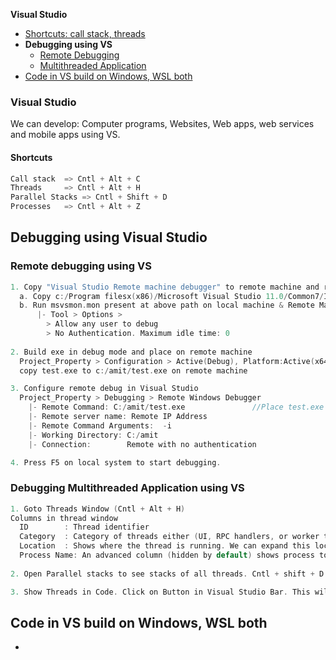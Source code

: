 **Visual Studio**
- [Shortcuts: call stack, threads](#s)
- **Debugging using VS**
  - [Remote Debugging](#r)
  - [Multithreaded Application](#m)
- [Code in VS build on Windows, WSL both](#c)

### Visual Studio
We can develop: Computer programs, Websites, Web apps, web services and mobile apps using VS.
<a name=s></a>
#### Shortcuts 
```c
Call stack  => Cntl + Alt + C
Threads     => Cntl + Alt + H
Parallel Stacks => Cntl + Shift + D
Processes   => Cntl + Alt + Z
```

## Debugging using Visual Studio
<a name=r></a>
### Remote debugging using VS
```c
1. Copy "Visual Studio Remote machine debugger" to remote machine and run `msvsmon.exe` locally.
  a. Copy c:/Program filesx(x86)/Microsoft Visual Studio 11.0/Common7/IDE/Remote Debugger/x64  to remote machine
  b. Run msvsmon.mon present at above path on local machine & Remote Machine Both
      |- Tool > Options >
        > Allow any user to debug
        > No Authentication. Maximum idle time: 0
        
2. Build exe in debug mode and place on remote machine
  Project_Property > Configuration > Active(Debug), Platform:Active(x64)
  copy test.exe to c:/amit/test.exe on remote machine

3. Configure remote debug in Visual Studio
  Project_Property > Debugging > Remote Windows Debugger
    |- Remote Command: C:/amit/test.exe               //Place test.exe in c:/amit on Remote machine
    |- Remote server name: Remote IP Address
    |- Remote Command Arguments:  -i
    |- Working Directory: C:/amit
    |- Connection:        Remote with no authentication

4. Press F5 on local system to start debugging.
```

<a name=m></a>
### Debugging Multithreaded Application using VS
```c
1. Goto Threads Window (Cntl + Alt + H)
Columns in thread window
  ID        : Thread identifier
  Category  : Category of threads either (UI, RPC handlers, or worker threads).
  Location  : Shows where the thread is running. We can expand this location to show the full call stack for the thread.
  Process Name: An advanced column (hidden by default) shows process to which each thread belongs.
  
2. Open Parallel stacks to see stacks of all threads. Cntl + shift + D  

3. Show Threads in Code. Click on Button in Visual Studio Bar. This will place marker in code where specific threads are.
```

<a name=c></a>
## Code in VS build on Windows, WSL both
- 
